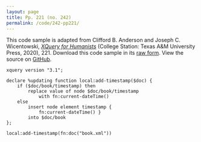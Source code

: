 ```yaml
---
layout: page
title: Pp. 221 (no. 242)
permalink: /code/242-pp221/
---
```


This code sample is adapted from Clifford B. Anderson and Joseph C. Wicentowski, 
[_XQuery for Humanists_](/) (College Station: Texas A&M University Press, 2020), 221. 
Download this code sample in its [raw form](/code/242-pp221/242-pp221.xq).
View the source on [GitHub](https://github.com/coding4humanists/xquery4humanists/blob/release/code/242-pp221/242-pp221.xq).

```xquery
xquery version "3.1";

declare %updating function local:add-timestamp($doc) {
    if ($doc/book/timestamp) then
        replace value of node $doc/book/timestamp 
            with fn:current-dateTime()
    else
        insert node element timestamp { 
            fn:current-dateTime() } 
        into $doc/book
};

local:add-timestamp(fn:doc("book.xml"))
```  
